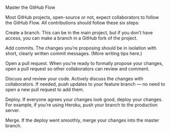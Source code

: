 Master the GitHub Flow

Most GitHub projects, open-source or not, expect collaborators to follow the GitHub Flow. All contributions should follow these six steps:

Create a branch. This can be in the main project, but if you don’t have access, you can make a branch in a GitHub fork of the project.

Add commits. The changes you’re proposing should be in isolation with short, clearly written commit messages. (More writing tips here.)

Open a pull request. When you’re ready to formally propose your changes, open a pull request so other collaborators can review and comment.

Discuss and review your code. Actively discuss the changes with collaborators. If needed, push updates to your feature branch — no need to open a new pull request to add them.

Deploy. If everyone agrees your changes look good, deploy your changes. For example, if you’re using Heroku, push your branch to the production server.

Merge. If the deploy went smoothly, merge your changes into the master branch.
